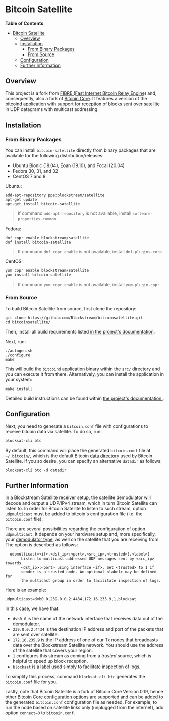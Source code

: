 # Bitcoin Satellite

<!-- markdown-toc start - Don't edit this section. Run M-x markdown-toc-generate-toc again -->
**Table of Contents**

- [Bitcoin Satellite](#bitcoin-satellite)
    - [Overview](#overview)
    - [Installation](#installation)
        - [From Binary Packages](#from-binary-packages)
        - [From Source](#from-source)
    - [Configuration](#configuration)
    - [Further Information](#further-information)

<!-- markdown-toc end -->

## Overview

This project is a fork from [FIBRE (Fast Internet Bitcoin Relay
Engine)](https://bitcoinfibre.org) and, consequently, also a fork of [Bitcoin
Core](https://bitcoincore.org). It features a version of the bitcoind
application with support for reception of blocks sent over satellite in UDP
datagrams with multicast addressing.

## Installation

### From Binary Packages

You can install `bitcoin-satellite` directly from binary packages that are
available for the following distribution/releases:

- Ubuntu Bionic (18.04), Eoan (19.10), and Focal (20.04)
- Fedora 30, 31, and 32
- CentOS 7 and 8

Ubuntu:

```
add-apt-repository ppa:blockstream/satellite
apt-get update
apt-get install bitcoin-satellite
```

> If command `add-apt-repository` is not available, install
> `software-properties-common`.

Fedora:

```
dnf copr enable blockstream/satellite
dnf install bitcoin-satellite
```

> If command `dnf copr enable` is not available, install `dnf-plugins-core`.

CentOS:

```
yum copr enable blockstream/satellite
yum install bitcoin-satellite
```

> If command `yum copr enable` is not available, install `yum-plugin-copr`.

### From Source

To build Bitcoin Satellite from source, first clone the repository:

```
git clone https://github.com/Blockstream/bitcoinsatellite.git
cd bitcoinsatellite/
```

Then, install all build requirements listed [in the project's
documentation](https://github.com/Blockstream/bitcoinsatellite/blob/master/doc/build-unix.md#dependency-build-instructions-ubuntu--debian).

Next, run:

```
./autogen.sh
./configure
make
```

This will build the `bitcoind` application binary within the `src/` directory
and you can execute it from there. Alternatively, you can install the
application in your system:

```
make install
```

Detailed build instructions can be found within [the project's documentation
](https://github.com/Blockstream/bitcoinsatellite/tree/master/doc#building).

## Configuration

Next, you need to generate a `bitcoin.conf` file with configurations to receive
bitcoin data via satellite. To do so, run:

```
blocksat-cli btc
```

By default, this command will place the generated `bitcoin.conf` file at
`~/.bitcoin/`, which is the default Bitcoin [data
directory](https://en.bitcoin.it/wiki/Data_directory) used by Bitcoin
Satellite. If you so desire, you can specify an alternative `datadir` as
follows:
```
blocksat-cli btc -d datadir
```

## Further Information

In a Blockstream Satellite receiver setup, the satellite demodulator will decode
and output a UDP/IPv4 stream, which in turn Bitcoin Satellite can listen to. In
order for Bitcoin Satellite to listen to such stream, option `udpmulticast` must
be added to bitcoin's configuration file (i.e. the `bitcoin.conf` file).

There are several possibilities regarding the configuration of option
`udpmulticast`. It depends on your hardware setup and, more specifically, your
[demodulator type](hardware.md#demodulator-options), as well on the satellite
that you are receiving from. The option is described as follows:

```
 -udpmulticast=<if>,<dst_ip>:<port>,<src_ip>,<trusted>[,<label>]
       Listen to multicast-addressed UDP messages sent by <src_ip> towards
       <dst_ip>:<port> using interface <if>. Set <trusted> to 1 if
       sender is a trusted node. An optional <label> may be defined for
       the multicast group in order to facilitate inspection of logs.
```

Here is an example:

```
udpmulticast=dvb0_0,239.0.0.2:4434,172.16.235.9,1,blocksat
```

In this case, we have that:

- `dvb0_0` is the name of the network interface that receives data out of the
  demodulator.
- `239.0.0.2:4434` is the destination IP address and port of the packets that
  are sent over satellite.
- `172.16.235.9` is the IP address of one of our Tx nodes that broadcasts data
  over the Blockstream Satellite network. You should use the address of the
  satellite that covers your region.
- `1` configures this stream as coming from a *trusted* source, which is helpful
  to speed up block reception.
- `blocksat` is a label used simply to facilitate inspection of logs.

To simplify this process, command `blocksat-cli btc` generates the
`bitcoin.conf` file for you.

Lastly, note that Bitcoin Satellite is a fork of Bitcoin Core Version 0.19,
hence other [Bitcoin Core configuration
options](https://wiki.bitcoin.com/w/Running_Bitcoin) are supported and can be
added to the generated `bitcoin.conf` configuration file as needed. For example,
to run the node based on satellite links only (unplugged from the internet), add
option `connect=0` to `bitcoin.conf`.

